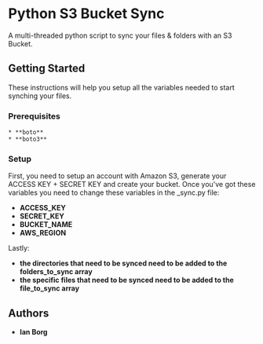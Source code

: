 # Python S3 Bucket Sync

A multi-threaded python script to sync your files & folders with an S3 Bucket.

## Getting Started

These instructions will help you setup all the variables needed to start synching your files.

### Prerequisites
```
* **boto**
* **boto3**
```


### Setup

First, you need to setup an account with Amazon S3, generate your ACCESS KEY + SECRET KEY and create your bucket.
Once you've got these variables you need to change these variables in the _sync.py file:
* **ACCESS_KEY**
* **SECRET_KEY**
* **BUCKET_NAME**
* **AWS_REGION**

Lastly:
* **the directories that need to be synced need to be added to the **folders_to_sync array****
* **the specific files that need to be synced need to be added to the **file_to_sync array****



## Authors

* **Ian Borg**


